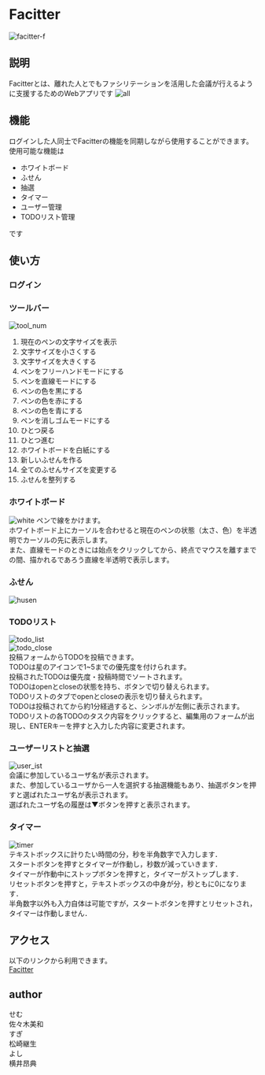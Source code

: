 # Facitter
![facitter-f](https://user-images.githubusercontent.com/19528049/32894084-1663531e-cb1f-11e7-8811-9a146e97943b.png)

## 説明
Facitterとは、離れた人とでもファシリテーションを活用した会議が行えるように支援するためのWebアプリです
![all](https://user-images.githubusercontent.com/19528049/32894109-283fa75e-cb1f-11e7-8058-a06f83170f70.png)


## 機能
ログインした人同士でFacitterの機能を同期しながら使用することができます。
使用可能な機能は

- ホワイトボード
- ふせん
- 抽選
- タイマー
- ユーザー管理
- TODOリスト管理

です

## 使い方
### ログイン

### ツールバー
![tool_num](https://user-images.githubusercontent.com/19528049/32894600-988af44a-cb20-11e7-9477-f19b24a61290.png)
1. 現在のペンの文字サイズを表示
1. 文字サイズを小さくする
1. 文字サイズを大きくする
1. ペンをフリーハンドモードにする
1. ペンを直線モードにする
1. ペンの色を黒にする
1. ペンの色を赤にする
1. ペンの色を青にする
1. ペンを消しゴムモードにする
1. ひとつ戻る
1. ひとつ進む
1. ホワイトボードを白紙にする
1. 新しいふせんを作る
1. 全てのふせんサイズを変更する
1. ふせんを整列する

### ホワイトボード
![white](https://user-images.githubusercontent.com/19528049/32895293-e43f60b8-cb22-11e7-915c-d5a67282f92e.png)
ペンで線をかけます。  
ホワイトボード上にカーソルを合わせると現在のペンの状態（太さ、色）を半透明でカーソルの先に表示します。  
また、直線モードのときには始点をクリックしてから、終点でマウスを離すまでの間、描かれるであろう直線を半透明で表示します。

### ふせん
![husen](https://user-images.githubusercontent.com/19528049/32895357-2114c442-cb23-11e7-94cf-40d3b94e41db.png)


### TODOリスト
![todo_list](https://user-images.githubusercontent.com/19528049/32894622-a5e63410-cb20-11e7-9078-d2dfb2df1c09.png)  
![todo_close](https://user-images.githubusercontent.com/19528049/32894624-a7f7dcea-cb20-11e7-9196-88997232dd6e.png)  
投稿フォームからTODOを投稿できます。  
TODOは星のアイコンで1~5までの優先度を付けられます。  
投稿されたTODOは優先度・投稿時間でソートされます。  
TODOはopenとcloseの状態を持ち、ボタンで切り替えられます。  
TODOリストのタブでopenとcloseの表示を切り替えられます。  
TODOは投稿されてから約1分経過すると、シンボルが左側に表示されます。  
TODOリストの各TODOのタスク内容をクリックすると、編集用のフォームが出現し、ENTERキーを押すと入力した内容に変更されます。  

### ユーザーリストと抽選
![user_ist](https://user-images.githubusercontent.com/19528049/32894630-ac981a94-cb20-11e7-914f-91bb2f6fa90a.png)  
会議に参加しているユーザ名が表示されます。  
また、参加しているユーザから一人を選択する抽選機能もあり、抽選ボタンを押すと選ばれたユーザ名が表示されます。  
選ばれたユーザ名の履歴は▼ボタンを押すと表示されます。  

### タイマー
![timer](https://user-images.githubusercontent.com/19528049/32894631-ae337650-cb20-11e7-92a0-2342f651f42a.png)  
テキストボックスに計りたい時間の分，秒を半角数字で入力します．  
スタートボタンを押すとタイマーが作動し，秒数が減っていきます．  
タイマーが作動中にストップボタンを押すと，タイマーがストップします．  
リセットボタンを押すと，テキストボックスの中身が分，秒ともに0になります．  
半角数字以外も入力自体は可能ですが，スタートボタンを押すとリセットされ，タイマーは作動しません．  

## アクセス
以下のリンクから利用できます。  
[Facitter](https://team2017-2.spiral.cloud/facitter)

## author
せむ  
佐々木美和  
すぎ  
松崎継生  
よし  
横井昂典  


